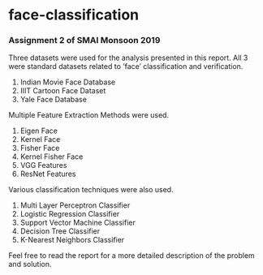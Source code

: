 # face-classification
### Assignment 2 of SMAI Monsoon 2019

Three datasets were used for the analysis presented in this report. All 3 were standard
datasets related to ’face’ classification and verification.
1) Indian Movie Face Database
2) IIIT Cartoon Face Dataset
3) Yale Face Database

Multiple Feature Extraction Methods were used.
1) Eigen Face
2) Kernel Face
3) Fisher Face
4) Kernel Fisher Face
5) VGG Features
6) ResNet Features

Various classification techniques were also used.
1) Multi Layer Perceptron Classifier
2) Logistic Regression Classifier
3) Support Vector Machine Classifier
4) Decision Tree Classifier
5) K-Nearest Neighbors Classifier

Feel free to read the report for a more detailed description of the problem and solution.
